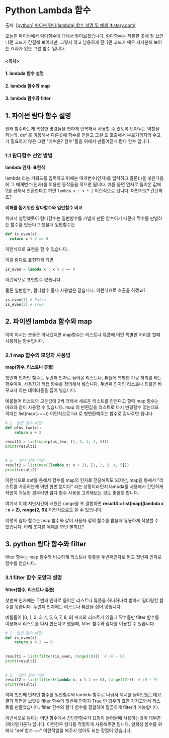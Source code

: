 # Python Lambda  함수

출처: [[python\] 파이썬 람다(lambda) 함수 설명 및 예제 (tistory.com)](https://blockdmask.tistory.com/520)



오늘은 파이썬에서 람다함수에 대해서 알아보겠습니다.
람다함수는 적절한 곳에 잘 쓰인다면 코드가 간결해 보이지만, 그렇지 않고 남용하게 된다면 코드가 매우 지저분해 보이는 효과가 있는 그런 함수 입니다.



#### **<목차>**

#### **1. lambda 함수 설명**

#### **2. lambda 함수와 map**

#### **3. lambda 함수와 filter**



## **1. 파이썬 람다 함수 설명**

원래 함수라는게 복잡한 명령들을 편하게 반복해서 사용할 수 있도록 모아두는 역할을 하는데, def 를 이용해서 다른곳에 함수를 만들고 그걸 또 호출해서 부르기까지의 수고가 필요하지 않은 그런 "가벼운? 함수"들을 위해서 만들어진게 람다 함수 입니다.

### 1.1 **람다함수 선언 방법**

**lambda 인자: 표현식**

lambda 라는 키워드를 입력하고 뒤에는 매개변수(인자)를 입력하고 콜론(:)을 넣은다음에 그 매개변수(인자)를 이용한 동작들을 적으면 됩니다.
예를 들면 인자로 들어온 값에 2를 곱해서 반환한다고 하면 `lambda x : x * 2` 이런식으로 됩니다.
어떤가요? 간단하죠?

**이해를 돕기위한 람다함수와 일반함수 비교**

위에서 설명했듯이 람다함수는 일반함수를 가볍게 만든 함수이기 때문에 짝수를 판별하는 함수를 만든다고 했을때 일반함수는

``` py
def is_even(x):
  return x % 2 == 0
```

이런식으로 표현을 할 수 있습니다.



이걸 람다로 표현하게 되면

``` py
is_even = lambda x : x % 2 == 0
```

이런식으로 표현할수 있습니다.

물론 일반함수, 람다함수 둘다 사용법은 같습니다. 이런식으로 호출을 하겠죠?

``` py
is_even(1) # False
is_even(2) # True
```



## **2. 파이썬 lambda 함수와 map**

이미 아시는 분들은 아시겠지만 map함수는 리스트나 튜플에 어떤 특별한 처리를 할때 사용하는 함수입니다.

### 2.1  **map 함수의 모양과 사용법**

**map(함수, 리스트나 튜플)**

첫번째 인자인 함수는 두번째 인자로 들어온 리스트나, 튜플에 특별한 가공 처리를 하는 함수이며, 사용자가 직접 함수를 정의해서 넣습니다.
두번째 인자인 리스트나 튜플은 바꾸고자 하는 데이터들을 집어 넣습니다.

예를들어 리스트의 모든값에 2씩 더해서 새로운 리스트를 만든다고 할때 map 함수는 아래와 같이 사용할 수 있습니다.
map 의 반환값을 리스트로 다시 변경할수 있는데요 이때는 list(map(~~~)) 이런식으로 list 로 형변환해주는 함수로 감싸주면 됩니다.

``` py
# 1. 일반 함수 버전
def plus_two(x):
    return x + 2
 
result1 = list(map(plus_two, [1, 2, 3, 4, 5]))
print(result1)
 
 
# 2.  람다 함수 버전
result2 = list(map((lambda x: x + 2), [1, 2, 3, 4, 5]))
print(result2)
```

이런식으로 def를 통해서 함수를 map의 인자로 전달해줘도 되지만,
map을 통해서 "리스트를 가공하는게 이번 한번 뿐이다" 라는 상황이라던지 lambda를 사용해서 간단하게 작업이 가능한 경우라면 람다 함수 사용을 고려해보는 것도 좋을듯 합니다.

여기서 이제 지난시간에 배웠던 range를 또 결합하면 
**result3 = list(map((lambda x : x + 2), range(2, 6))** 이런식으로도 쓸 수 있습니다.

이렇게 람다 함수는 map 함수와 같이 사용자 정의 함수를 받을때 유용하게 작성할 수 있습니다.
아래 또다른 예제를 한번 볼까요?



## **3. python 람다 함수와 filter**

filter 함수는 map 함수와 비슷하게 리스트나 튜플을 두번째인자로 받고 첫번쨰 인자로 함수를 받습니다.

### 3.1 **filter 함수 모양과 설명**

**filter(함수, 리스트나 튜플)**

첫번째 인자에는 두번째 인자로 들어온 리스트나 튜플을 하나하나씩 받아서 필터링할 함수를 넣습니다.
두번쨰 인자에는 리스트나 튜플을 집어 넣습니다.

예를들어 [0, 1, 2, 3, 4, 5, 6, 7, 8, 9] 까지의 리스트가 있을때 짝수들만 filter 함수를 이용해서 리스트를 다시 만든다고 했을때, filter 함수와 람다를 이용할 수 있습니다.

``` py
# 1. 일반 함수 버전
def is_even(x):
    return x % 2 == 0
 
 
result1 = list(filter(is_even, range(10)))  # [0 ~ 9]
print(result1)
 
 
# 2.  람다 함수 버전
result2 = list(filter((lambda x: x % 2 == 0), range(10)))  # [0 ~ 9]
print(result2)
```

이때 첫번째 인자인 함수를 일반함수와 lambda 함수로 나눠서 예시를 들어보았는데요.
결과 화면을 보앗듯 filter 함수의 첫번째 인자가 True 인 경우의 값만 가지고와서 리스트를 만들었습니다.
 filter 함수와 람다 함수를 결합하여 깔끔하게 filter가 가능합니다.

 

이런식으로 람다는 어떤 함수에서 간단한함수가 요청이 들어올때 사용하는것이 대부분(제가알기론?) 입니다.
이런경우 람다를 적절하게 사용해주면 됩니다.
일회성 함수를 위해서 "def 함수 ~~" 이런작업을 해주지 않아도 되는 장점이 있습니다.
